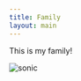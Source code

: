 ```yaml
---
title: Family
layout: main
---
```


This is my family!

![sonic]('assets/images/family/legoland.JPG')
